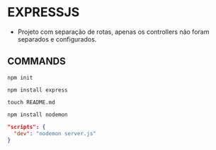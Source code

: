 # EXPRESSJS

- Projeto com separação de rotas, apenas os controllers não foram separados e configurados.

## COMMANDS

```shell
npm init

npm install express

touch README.md

npm install nodemon
```

```json
"scripts": {
  "dev": "nodemon server.js"
}
```